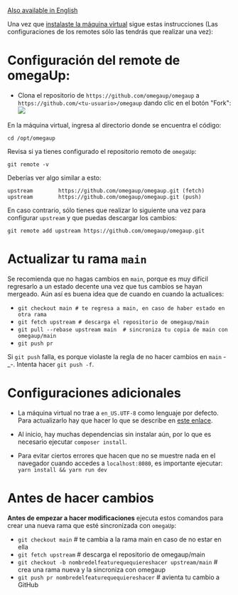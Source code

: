 [Also available in English](https://github.com/omegaup/omegaup/blob/main/frontend/www/docs/How-to-Update-Your-Local-Copy-of-omegaup-Before-Making-Changes.md)

Una vez que [instalaste la máquina virtual](https://github.com/omegaup/omegaup/blob/main/frontend/www/docs/C%C3%B3mo-empezar-a-desarrollar.md) sigue estas instrucciones (Las configuraciones de los remotes sólo las tendrás que realizar una vez):

# Configuración del remote de omegaUp:

* Clona el repositorio de `https://github.com/omegaup/omegaup` a `https://github.com/<tu-usuario>/omegaup` dando clic en el botón "Fork":![](https://image.ibb.co/k3Oh9v/Screenshot_from_2017_08_06_22_10_12.png)


En la máquina virtual, ingresa al directorio donde se encuentra el código:

`cd /opt/omegaup`

Revisa si ya tienes configurado el repositorio remoto de `omegaUp`:

`git remote -v`

Deberías ver algo similar a esto:

```
upstream        https://github.com/omegaup/omegaup.git (fetch)
upstream        https://github.com/omegaup/omegaup.git (push)
```

En caso contrario, sólo tienes que realizar lo siguiente una vez para configurar `upstream` y que puedas descargar los cambios:

`git remote add upstream https://github.com/omegaup/omegaup.git`


# Actualizar tu rama `main`

Se recomienda que no hagas cambios en `main`, porque es muy difícil regresarlo a un estado decente una vez que tus cambios se hayan mergeado. Aún así es buena idea que de cuando en cuando la actualices:

* `git checkout main # te regresa a main, en caso de haber estado en otra rama`
* `git fetch upstream # descarga el repositorio de omegaup/main`
* `git pull --rebase upstream main  # sincroniza tu copia de main con omegaup/main`
* `git push pr`

Si `git push` falla, es porque violaste la regla de no hacer cambios en `main` -_-. Intenta hacer `git push -f`.

# Configuraciones adicionales

- La máquina virtual no trae a `en_US.UTF-8` como lenguaje por defecto. Para actualizarlo hay que hacer lo que se describe en [este enlace](https://askubuntu.com/questions/881742/locale-cannot-set-lc-ctype-to-default-locale-no-such-file-or-directory-locale/893586#893586).

- Al inicio, hay muchas dependencias sin instalar aún, por lo que es necesario ejecutar `composer install`.

- Para evitar ciertos errores que hacen que no se muestre nada en el navegador cuando accedes a `localhost:8080`, es importante ejecutar: `yarn install && yarn run dev`

# Antes de hacer cambios

**Antes de empezar a hacer modificaciones** ejecuta estos comandos para crear una nueva rama que esté sincronizada con `omegaUp`:

* `git checkout main` # te cambia a la rama main en caso de no estar en ella
* `git fetch upstream` # descarga el repositorio de omegaup/main
* `git checkout -b nombredelfeaturequequiereshacer upstream/main` # crea una rama nueva y la sincroniza con omegaup
* `git push pr nombredelfeaturequequiereshacer` # avienta tu cambio a GitHub